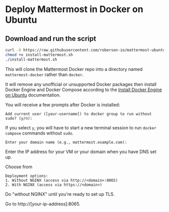 # Deploy Mattermost in Docker on Ubuntu

## Download and run the script
```bash
curl -O https://raw.githubusercontent.com/roberson-io/mattermost-ubuntu-docker/main/install-mattermost.sh
chmod +x install-mattermost.sh
./install-mattermost.sh
```

This will clone the Mattermost Docker repo into a directory named `mattermost-docker` rather than `docker`.

It will remove any unofficial or unsupported Docker packages then install Docker Engine and Docker Compose according to the [Install Docker Engine on Ubuntu](https://docs.docker.com/engine/install/ubuntu/) documentation.

You will receive a few prompts after Docker is installed:

`Add current user ([your-username]) to docker group to run without sudo? (y/n):`

If you select `y`, you will have to start a new terminal session to run `docker compose` commands without `sudo`.

`Enter your domain name (e.g., mattermost.example.com):`

Enter the IP address for your VM or your domain when you have DNS set up.

Choose from
```
Deployment options:
1. Without NGINX (access via http://<domain>:8065)
2. With NGINX (access via https://<domain>)
```

Do "without NGINX" until you're ready to set up TLS.

Go to http://[your-ip-address]:8065.